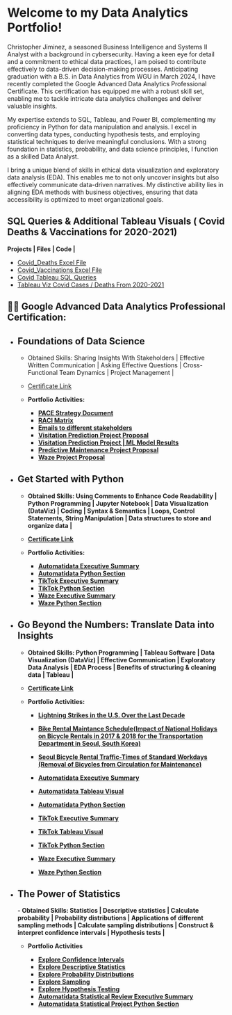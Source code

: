 <h1>Welcome to my Data Analytics Portfolio!</h1>

Christopher Jiminez, a seasoned Business Intelligence and Systems II Analyst with a background in cybersecurity. Having a keen eye for detail and a commitment to ethical data practices, I am poised to contribute effectively to data-driven decision-making processes. Anticipating graduation with a B.S. in Data Analytics from WGU in March 2024, I have recently completed the Google Advanced Data Analytics Professional Certificate. This certification has equipped me with a robust skill set, enabling me to tackle intricate data analytics challenges and deliver valuable insights.

My expertise extends to SQL, Tableau, and Power BI, complementing my proficiency in Python for data manipulation and analysis. I excel in converting data types, conducting hypothesis tests, and employing statistical techniques to derive meaningful conclusions. With a strong foundation in statistics, probability, and data science principles, I function as a skilled Data Analyst.

I bring a unique blend of skills in ethical data visualization and exploratory data analysis (EDA). This enables me to not only uncover insights but also effectively communicate data-driven narratives. My distinctive ability lies in aligning EDA methods with business objectives, ensuring that data accessibility is optimized to meet organizational goals.



<h2>SQL Queries & Additional Tableau Visuals ( Covid Deaths & Vaccinations for 2020-2021)</h2>
 
 <b>Projects | Files | Code |</b>

  - [Covid_Deaths Excel File](https://github.com/crjiminez03/DataAnalyticsPortfolio/blob/f348ec7080485e0b7759ca22f06b10b76a7473fe/Excel/Covid_Deaths.xlsx)
  - [Covid_Vaccinations Excel File](https://github.com/crjiminez03/DataAnalyticsPortfolio/blob/f348ec7080485e0b7759ca22f06b10b76a7473fe/Excel/Covid_Vaccinations.xlsx)
  - [Covid Tableau SQL Queries](https://github.com/crjiminez03/DataAnalyticsPortfolio/blob/f348ec7080485e0b7759ca22f06b10b76a7473fe/SQL/Tableau%20Portfolio%20Project%20SQL%20Queries.sql)
  - [Tableau Viz Covid Cases / Deaths From 2020-2021](https://public.tableau.com/views/CovidDashboard2020-2021_16961137057630/Dashboard1?:language=en-US&:display_count=n&:origin=viz_share_link)



<h2>👨‍💻 Google Advanced Data Analytics Professional Certification:</h2>



- <h2>Foundations of Data Science</h2>

  - Obtained Skills: Sharing Insights With Stakeholders | Effective Written Communication | Asking Effective Questions | Cross-Functional Team Dynamics | Project Management |
  - [Certificate Link](https://www.coursera.org/account/accomplishments/certificate/UA22YF728JV8)

  - <b>Portfolio Activities<b/>:
      - [PACE Strategy Document](https://docs.google.com/document/d/e/2PACX-1vRHMsJQgB5iav5OHh9TWuQZUeAyS_5HdGOJI-WX-UkWIcU5XVS55C9CbJqdJSzetKCnJHD7SrfhjdXA/pub)
      - [RACI Matrix](https://docs.google.com/document/d/e/2PACX-1vSYBEjnODNEsyXYZfJP5jRzQ7Q3J_Vo5k_lCBhFpdqiKNSM3Yb03I6es94vCrc2r86bFMUvYjyPdms9/pub)
      - [Emails to different stakeholders](https://docs.google.com/document/d/e/2PACX-1vTop94Up1gbjImhDoz4kVke4bz_bkpPC1lanRMKaVsR8slEr4xC_iRF2dg2k0FgVoqP8FMSDk4kga7y/pub)
      - [Visitation Prediction Project Proposal](https://docs.google.com/presentation/d/e/2PACX-1vS_bEpt6Wp_BDohnSiV1IN9k1ctkT2M_b9JuTNfb8mD8LmOeUGmJj5sdxr9_Y_JtOs6cmdsYnIGKQ9u/pub?start=false&loop=false&delayms=3000&resourcekey=0-Qpf2fx3mq0Ie0BJUADxCKw&slide=id.g1467dd8d281_0_1)
      - [Visitation Prediction Project | ML Model Results](https://docs.google.com/presentation/d/e/2PACX-1vRPSBan7iGgibMflL2ok6TIfDKj8wi15dLDhmcDA3-N7LQhDEjYasXkaWlEruLGMu8EnMdNF1WK23rN/pub?start=false&loop=false&delayms=3000&resourcekey=0-qd_l59pV71iyoHdvUIdLSA&slide=id.g1512140ae02_0_793)
      - [Predictive Maintenance Project Proposal](https://docs.google.com/presentation/d/e/2PACX-1vTXPKmJ0ryMCk0mPPRe4R0m88vs-Q2ycwOUhFux3XhKSKCJMknMPxJBHhoxknSzHnO5QKlsjI7q0t1G/pub?start=false&loop=false&delayms=3000&slide=id.g1467dd8d281_0_1)
      - [Waze Project Proposal](https://docs.google.com/document/d/e/2PACX-1vRZ3noAKTp_dJ_KbfhxKKlGpZgKfC1es6b3hsTHTOecRppu5QVnShw8ClSP-1KCpWMHoOBp68kJviza/pub)
   



- <h2>Get Started with Python</h2>

  - Obtained Skills: Using Comments to Enhance Code Readability | Python Programming | Jupyter Notebook | Data Visualization (DataViz) | Coding | Syntax & Semantics | Loops, Control Statements, String Manipulation | Data structures to store and organize data |
  - [Certificate Link](https://www.coursera.org/account/accomplishments/certificate/KM5JJ3U5J3WV)

  - <b>Portfolio Activities</b>:
    - [Automatidata Executive Summary](https://docs.google.com/presentation/d/e/2PACX-1vTss58QwWBu0PAuQbYzH13tQYh448Q-xG8HeModqjnAF6-WBQ1j6sNCt5jeq1Ed_uVKVH1Lo3LNEulQ/pub?start=false&loop=false&delayms=3000)
    - [Automatidata Python Section](https://github.com/crjiminez03/GoogleAdvancedDataAnalytics/blob/4b81e961e3279094c732b6412d6b539a48eb2ec7/Activity_Course%202%20Automatidata%20project%20lab.ipynb)
    - [TikTok Executive Summary](https://docs.google.com/presentation/d/e/2PACX-1vTZSEWVlFNReCHWGgmaxbSwvCa0tTsSEuUgCryIsHTbJS_3NFUqtPEDAhXBU4paaFBFmFdCcWd2LlYs/pub?start=false&loop=false&delayms=3000)
    - [TikTok Python Section](https://github.com/crjiminez03/GoogleAdvancedDataAnalytics/blob/40a1409f5d399aa261998c6fb971a3b0a0a373d6/Activity_Course%202%20TikTok%20project%20lab.ipynb) 
    - [Waze Executive Summary](https://docs.google.com/presentation/d/e/2PACX-1vRM9F5Yl0Bp4U4JCJw7jdAfMfJCjeb7780bXfHRSxPb5u96z-WmqgrVNpo0zfUdF3Dgt57Uk5tDTP8P/pub?start=false&loop=false&delayms=3000)
    - [Waze Python Section](https://github.com/crjiminez03/GoogleAdvancedDataAnalytics/blob/10cc952dd49b2a979d5aa1156bba60cfc914ba83/Activity_Course%202%20Waze%20project%20lab.ipynb)
     


- <h2>Go Beyond the Numbers: Translate Data into Insights</h2>

  - Obtained Skills: Python Programming | Tableau Software | Data Visualization (DataViz) | Effective Communication | Exploratory Data Analysis | EDA Process | Benefits of structuring & cleaning data | Tableau |
  - [Certificate Link](https://www.coursera.org/account/accomplishments/certificate/CQ4WEJ7SUPMH)

  - <b>Portfolio Activities</b>:
    - [<b>Lightning Strikes in the U.S. Over the Last Decade</b>](https://public.tableau.com/views/Craftcompellingstories_16949761318150/Story1?:language=en-US&:display_count=n&:origin=viz_share_link)
    - [<b>Bike Rental Maintance Schedule(Impact of National Holidays on Bicycle Rentals in 2017 & 2018 for the Transportation Department in Seoul, South Korea)</b>](https://public.tableau.com/views/ActivityBuildaninteractivedashboard_16949962613530/SeoulBikeRentalsDashboard?:language=en-US&:display_count=n&:origin=viz_share_link)
    - [<b>Seoul Bicycle Rental Traffic-Times of Standard Workdays (Removal of Bicycles from Circulation for Maintenance)</b>](https://public.tableau.com/views/ActivitySeoulbicyclerentaldatasetbargraph/Dashboard1?:language=en-US&:display_count=n&:origin=viz_share_link)
     - [Automatidata Executive Summary](https://docs.google.com/presentation/d/e/2PACX-1vSco5MpMcdlnCcVdjCrhT8dDgR02y1ckcHp8o8KwjgaHHTEFLNf9_gEQ8jf5wMdrzqlTBpRUA5-iy9z/pub?start=false&loop=false&delayms=3000&resourcekey=0--8jdFr5PPeKin2XDG34m_w&slide=id.g1e3a6309cc6_3_316)
     - [Automatidata Tableau Visual](https://public.tableau.com/views/AutomatidataProject_16950788981990/Dashboard1?:language=en-US&:display_count=n&:origin=viz_share_link) 
     - [Automatidata Python Section](https://github.com/crjiminez03/GoogleAdvancedDataAnalytics/blob/7b5be1acb6a2b6db69ca7e95f329156b6580e58f/Python/Activity_Course%203%20Automatidata%20project%20lab.ipynb)

     - [TikTok Executive Summary](https://docs.google.com/presentation/d/e/2PACX-1vR5wydxLxEvnAkhYiCNQ_pKAW1T1NPiqHCaGnPP63nhy_EsDlnNRkoPAK_GRbg6RiLMUYZoz4hlA0hU/pub?start=false&loop=false&delayms=3000)
     - [TikTok Tableau Visual](https://public.tableau.com/views/TikTokProject_16950909946600/Story1?:language=en-US&:display_count=n&:origin=viz_share_link)
      - [TikTok Python Section](https://github.com/crjiminez03/GoogleAdvancedDataAnalytics/blob/6b367ddde1008e6802aeaf76deb319491714fb2b/Python/Activity_Course%203%20TikTok%20project%20lab.ipynb)
      
     - [Waze Executive Summary](https://docs.google.com/presentation/d/e/2PACX-1vQ_Uj-iZrZBSWqAmZHpxlJPM5K-pVgB70Q0Ts713ZGkwPWe8FVJ0meyohMaJPMiXtrXpTD5_cICXXYs/pub?start=false&loop=false&delayms=3000&slide=id.g1e3a6309cc6_3_316)
     - [Waze Python Section](https://github.com/crjiminez03/GoogleAdvancedDataAnalytics/blob/dcb575e3ed8ab8faff51b5fba6919a876b882209/Python/Activity_Course%203%20Waze%20project%20lab.ipynb)



- <h2>The Power of Statistics</h2>
  - Obtained Skills: Statistics | Descriptive statistics | Calculate probability | Probability distributions | Applications of different sampling methods | Calculate sampling distributions | Construct & interpret confidence intervals | Hypothesis tests | 
  
  - <b>Portfolio Activities</b>
    
    - [Explore Confidence Intervals](https://github.com/crjiminez03/DataAnalyticsPortfolio/blob/4307662591cc71d95d048b9769dc2ba3484c13c7/Python/Explore%20confidence%20intervals.ipynb)
    - [Explore Descriptive Statistics](https://github.com/crjiminez03/DataAnalyticsPortfolio/blob/e190ee4c6ffe3ad101034b89fc7437d59b09282c/Python/Explore%20descriptive%20statistics.ipynb)
    - [Explore Probability Distributions](https://github.com/crjiminez03/DataAnalyticsPortfolio/blob/e190ee4c6ffe3ad101034b89fc7437d59b09282c/Python/Explore%20probability%20distributions.ipynb)
    - [Explore Sampling](https://github.com/crjiminez03/DataAnalyticsPortfolio/blob/e190ee4c6ffe3ad101034b89fc7437d59b09282c/Python/Explore%20sampling.ipynb)
    - [Explore Hypothesis Testing](https://github.com/crjiminez03/DataAnalyticsPortfolio/blob/469854542e915afec80df0c6de2a3bfb6a0a5516/Python/Explore%20hypothesis%20testing.ipynb)
    - [Automatidata Statistical Review Executive Summary](https://docs.google.com/presentation/d/e/2PACX-1vTIvU1vYaVLioAkRncBUn1Ldh9cEwdAtBt_9ojftTCSAF5fDIYFbMBTdEGjYvOZVCtqft0M8UT9CF2m/pub?start=false&loop=false&delayms=3000&resourcekey=0-vi1uL-CPa_zHRWa7QjM0xQ&slide=id.g1e3a6309cc6_3_329)
    - [Automatidata Statistical Project Python Section](https://github.com/crjiminez03/DataAnalyticsPortfolio/blob/1b5bf2803c884a51ddb35415b470bc0b8609b05b/Python/Automatidata%20project.ipynb)
